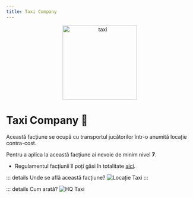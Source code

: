 ```yaml
---
title: Taxi Company
---
```


<p align="center">
    <img width="200" src="https://i.imgur.com/Z3DRUSC.png" alt="taxi">
</p>

# Taxi Company 🚕
Această facțiune se ocupă cu transportul jucătorilor într-o anumită locație contra-cost.

Pentru a aplica la această facțiune ai nevoie de minim nivel **7**.

- Regulamentul facțiunii îl poți găsi în totalitate [aici](https://ragepanel.b-hood.ro/rules/view/regulament-transport "Link regulament Transport").

::: details Unde se află această facțiune?
![Locație Taxi](https://i.imgur.com/l3vO7EB.png "Locație Paramedic")
:::

::: details Cum arată?
![HQ Taxi](https://i.imgur.com/bHdLGKc.png "HQ Taxi")
